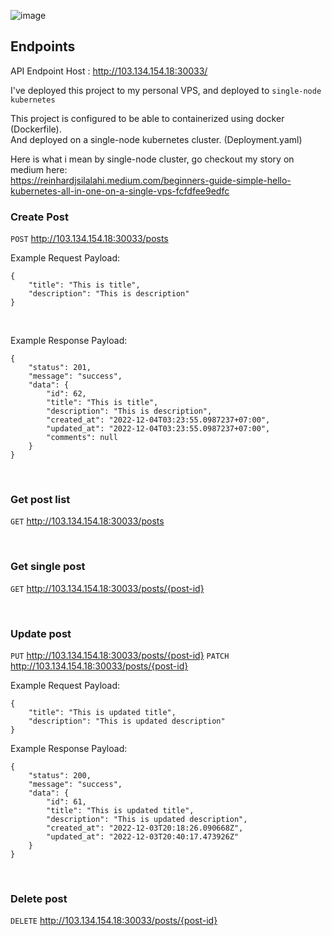 ![image](https://user-images.githubusercontent.com/7758970/205461470-544322a0-3577-4bf8-980b-39b45762fd5e.png)

## Endpoints

API Endpoint Host : http://103.134.154.18:30033/

I've deployed this project to my personal VPS, and deployed to `single-node kubernetes`

This project is configured to be able to containerized using docker (Dockerfile). <br> And deployed on a single-node kubernetes cluster. (Deployment.yaml)

Here is what i mean by single-node cluster, go checkout my story on medium here: <br>
https://reinhardjsilalahi.medium.com/beginners-guide-simple-hello-kubernetes-all-in-one-on-a-single-vps-fcfdfee9edfc


### Create Post
`POST` http://103.134.154.18:30033/posts

Example Request Payload:
```
{
    "title": "This is title",
    "description": "This is description"
}
```

<br> 

Example Response Payload:
```
{
    "status": 201,
    "message": "success",
    "data": {
        "id": 62,
        "title": "This is title",
        "description": "This is description",
        "created_at": "2022-12-04T03:23:55.0987237+07:00",
        "updated_at": "2022-12-04T03:23:55.0987237+07:00",
        "comments": null
    }
}
```

<br>

### Get post list
`GET` http://103.134.154.18:30033/posts

<br>

### Get single post
`GET` http://103.134.154.18:30033/posts/{post-id}

<br> 

### Update post
`PUT` http://103.134.154.18:30033/posts/{post-id}
`PATCH` http://103.134.154.18:30033/posts/{post-id}

Example Request Payload:
```
{
    "title": "This is updated title",
    "description": "This is updated description"
}
```

Example Response Payload:
```
{
    "status": 200,
    "message": "success",
    "data": {
        "id": 61,
        "title": "This is updated title",
        "description": "This is updated description",
        "created_at": "2022-12-03T20:18:26.090668Z",
        "updated_at": "2022-12-03T20:40:17.473926Z"
    }
}
```

<br> 

### Delete post
`DELETE` http://103.134.154.18:30033/posts/{post-id}
